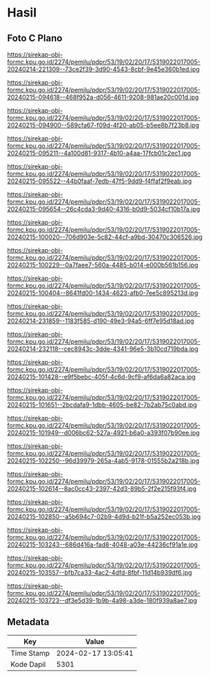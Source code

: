 # Hasil

## Foto C Plano

https://sirekap-obj-formc.kpu.go.id/2274/pemilu/pdpr/53/19/02/20/17/5319022017005-20240214-221309--73ce2f39-3d90-4543-8cbf-9e45e360b1ed.jpg

https://sirekap-obj-formc.kpu.go.id/2274/pemilu/pdpr/53/19/02/20/17/5319022017005-20240215-094618--468f952a-d056-4611-9208-981ae20c001d.jpg

https://sirekap-obj-formc.kpu.go.id/2274/pemilu/pdpr/53/19/02/20/17/5319022017005-20240215-094900--589cfa67-f09d-4f20-ab05-b5ee8b7f23b8.jpg

https://sirekap-obj-formc.kpu.go.id/2274/pemilu/pdpr/53/19/02/20/17/5319022017005-20240215-095211--4a100d81-9317-4b10-a4aa-17fcb01c2ec1.jpg

https://sirekap-obj-formc.kpu.go.id/2274/pemilu/pdpr/53/19/02/20/17/5319022017005-20240215-095522--44b0faaf-7edb-47f5-9dd9-f4ffaf2f9eab.jpg

https://sirekap-obj-formc.kpu.go.id/2274/pemilu/pdpr/53/19/02/20/17/5319022017005-20240215-095654--26c4cda3-9d40-4316-b0d9-5034cf10b17a.jpg

https://sirekap-obj-formc.kpu.go.id/2274/pemilu/pdpr/53/19/02/20/17/5319022017005-20240215-100020--706d903e-5c82-44cf-a9bd-30470c306526.jpg

https://sirekap-obj-formc.kpu.go.id/2274/pemilu/pdpr/53/19/02/20/17/5319022017005-20240215-100229--0a7faee7-560a-4485-b014-e000b561b156.jpg

https://sirekap-obj-formc.kpu.go.id/2274/pemilu/pdpr/53/19/02/20/17/5319022017005-20240215-100404--8641fd00-1434-4623-afb0-7ee5c895213d.jpg

https://sirekap-obj-formc.kpu.go.id/2274/pemilu/pdpr/53/19/02/20/17/5319022017005-20240214-231859--1183f585-d190-49e3-94a5-6ff7e95d18ad.jpg

https://sirekap-obj-formc.kpu.go.id/2274/pemilu/pdpr/53/19/02/20/17/5319022017005-20240214-232118--cec8943c-3dde-4341-96e5-3b10cd719bda.jpg

https://sirekap-obj-formc.kpu.go.id/2274/pemilu/pdpr/53/19/02/20/17/5319022017005-20240215-101428--e9f5bebc-405f-4c6d-9cf9-af6da6a82aca.jpg

https://sirekap-obj-formc.kpu.go.id/2274/pemilu/pdpr/53/19/02/20/17/5319022017005-20240215-101651--2bcdafa9-1dbb-4605-be82-7b2ab75c0abd.jpg

https://sirekap-obj-formc.kpu.go.id/2274/pemilu/pdpr/53/19/02/20/17/5319022017005-20240215-101949--d006bc62-527a-4921-b6a0-a393f07b90ee.jpg

https://sirekap-obj-formc.kpu.go.id/2274/pemilu/pdpr/53/19/02/20/17/5319022017005-20240215-102250--96d39979-265a-4ab5-9178-01555b2a218b.jpg

https://sirekap-obj-formc.kpu.go.id/2274/pemilu/pdpr/53/19/02/20/17/5319022017005-20240215-102614--8ac0cc43-2397-42d3-89b5-2f2e215f93f4.jpg

https://sirekap-obj-formc.kpu.go.id/2274/pemilu/pdpr/53/19/02/20/17/5319022017005-20240215-102850--a5b694c7-02b9-4d9d-b21f-b5a252ec053b.jpg

https://sirekap-obj-formc.kpu.go.id/2274/pemilu/pdpr/53/19/02/20/17/5319022017005-20240215-103243--686d416a-fad8-4048-a03e-44236cf91a1e.jpg

https://sirekap-obj-formc.kpu.go.id/2274/pemilu/pdpr/53/19/02/20/17/5319022017005-20240215-103557--bfb7ca33-4ac2-4dfd-8fbf-11d14b939df6.jpg

https://sirekap-obj-formc.kpu.go.id/2274/pemilu/pdpr/53/19/02/20/17/5319022017005-20240215-103723--df3e5d39-1b9b-4a98-a3de-180f939a8ae7.jpg


## Metadata

| Key        | Value               |
| ---------- | ------------------- |
| Time Stamp | 2024-02-17 13:05:41 |
| Kode Dapil | 5301                |



